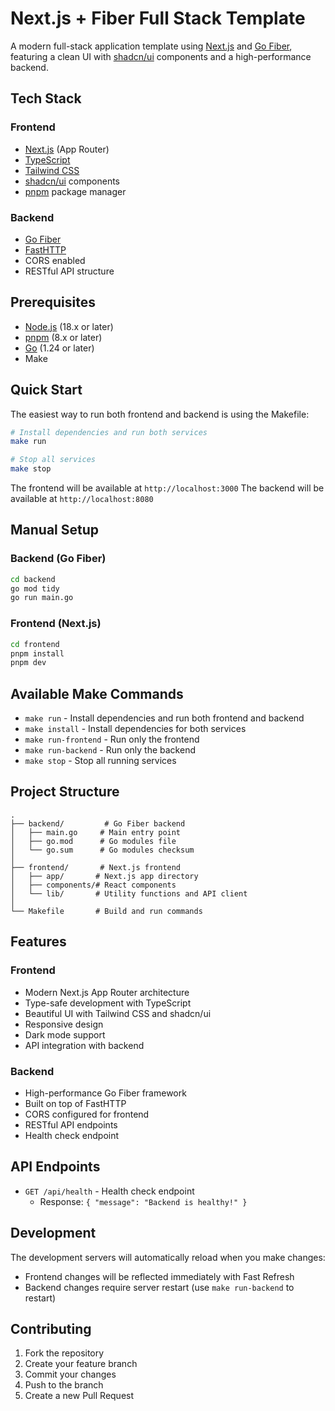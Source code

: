 # Next.js + Fiber Full Stack Template

A modern full-stack application template using [Next.js](https://nextjs.org) and [Go Fiber](https://gofiber.io), featuring a clean UI with [shadcn/ui](https://ui.shadcn.com) components and a high-performance backend.

## Tech Stack

### Frontend
- [Next.js](https://nextjs.org) (App Router)
- [TypeScript](https://www.typescriptlang.org)
- [Tailwind CSS](https://tailwindcss.com)
- [shadcn/ui](https://ui.shadcn.com) components
- [pnpm](https://pnpm.io) package manager

### Backend
- [Go Fiber](https://gofiber.io)
- [FastHTTP](https://github.com/valyala/fasthttp)
- CORS enabled
- RESTful API structure

## Prerequisites

- [Node.js](https://nodejs.org) (18.x or later)
- [pnpm](https://pnpm.io) (8.x or later)
- [Go](https://go.dev) (1.24 or later)
- Make

## Quick Start

The easiest way to run both frontend and backend is using the Makefile:

```bash
# Install dependencies and run both services
make run

# Stop all services
make stop
```

The frontend will be available at `http://localhost:3000`
The backend will be available at `http://localhost:8080`

## Manual Setup

### Backend (Go Fiber)

```bash
cd backend
go mod tidy
go run main.go
```

### Frontend (Next.js)

```bash
cd frontend
pnpm install
pnpm dev
```

## Available Make Commands

- `make run` - Install dependencies and run both frontend and backend
- `make install` - Install dependencies for both services
- `make run-frontend` - Run only the frontend
- `make run-backend` - Run only the backend
- `make stop` - Stop all running services

## Project Structure

```
.
├── backend/         # Go Fiber backend
│   ├── main.go     # Main entry point
│   ├── go.mod      # Go modules file
│   └── go.sum      # Go modules checksum
│
├── frontend/       # Next.js frontend
│   ├── app/       # Next.js app directory
│   ├── components/# React components
│   └── lib/       # Utility functions and API client
│
└── Makefile       # Build and run commands
```

## Features

### Frontend
- Modern Next.js App Router architecture
- Type-safe development with TypeScript
- Beautiful UI with Tailwind CSS and shadcn/ui
- Responsive design
- Dark mode support
- API integration with backend

### Backend
- High-performance Go Fiber framework
- Built on top of FastHTTP
- CORS configured for frontend
- RESTful API endpoints
- Health check endpoint

## API Endpoints

- `GET /api/health` - Health check endpoint
  - Response: `{ "message": "Backend is healthy!" }`

## Development

The development servers will automatically reload when you make changes:
- Frontend changes will be reflected immediately with Fast Refresh
- Backend changes require server restart (use `make run-backend` to restart)

## Contributing

1. Fork the repository
2. Create your feature branch
3. Commit your changes
4. Push to the branch
5. Create a new Pull Request 